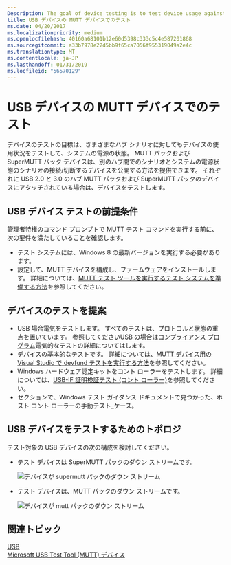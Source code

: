 ```yaml
---
Description: The goal of device testing is to test device usage against various hub scenarios and systems power states.
title: USB デバイスの MUTT デバイスでのテスト
ms.date: 04/20/2017
ms.localizationpriority: medium
ms.openlocfilehash: 40160a68101b12e60d5398c333c5c4e587201868
ms.sourcegitcommit: a33b7978e22d5bb9f65ca7056f955319049a2e4c
ms.translationtype: MT
ms.contentlocale: ja-JP
ms.lasthandoff: 01/31/2019
ms.locfileid: "56570129"
---
```

# <a name="usb-device-testing-with-mutt-devices"></a>USB デバイスの MUTT デバイスでのテスト


デバイスのテストの目標は、さまざまなハブ シナリオに対してもデバイスの使用状況をテストして、システムの電源の状態。 MUTT パックおよび SuperMUTT パック デバイスは、別のハブ間でのシナリオとシステムの電源状態のシナリオの接続/切断するデバイスを公開する方法を提供できます。 それぞれに USB 2.0 と 3.0 のハブ MUTT パックおよび SuperMUTT パックのデバイスにアタッチされている場合は、デバイスをテストします。

## <a name="usb-device-testing-prerequisites"></a>USB デバイス テストの前提条件


管理者特権のコマンド プロンプトで MUTT テスト コマンドを実行する前に、次の要件を満たしていることを確認します。

-   テスト システムには、Windows 8 の最新バージョンを実行する必要があります。
-   設定して、MUTT デバイスを構成し、ファームウェアをインストールします。 詳細については、[MUTT テスト ツールを実行するテスト システムを準備する方法](mutt-testing-options.md)を参照してください。

## <a name="suggested-device-tests"></a>デバイスのテストを提案


-   USB 場合電気をテストします。 すべてのテストは、プロトコルと状態の重点を置いています。 参照してください[USB の場合はコンプライアンス プログラム](http://www.usb.org/developers/compliance/)電気的なテストの詳細についてはします。
-   デバイスの基本的なテストです。 詳細については、[MUTT デバイス用の Visual Studio で devfund テストを実行する方法](how-to-run-device-fundamental-tests-in-visual-studio-for-connected-mutt-devices.md)を参照してください。
-   Windows ハードウェア認定キットをコント ローラーをテストします。 詳細については、[USB-IF 証明検証テスト (コント ローラー)](https://go.microsoft.com/fwlink/p/?linkid=316509)を参照してください。
-   セクションで、Windows テスト ガイダンス ドキュメントで見つかった、ホスト コント ローラーの手動テスト_ケース。

## <a name="topologies-for-testing-usb-devices"></a>USB デバイスをテストするためのトポロジ


テスト対象の USB デバイスの次の構成を検討してください。

-   テスト デバイスは SuperMUTT パックのダウン ストリームです。

    ![デバイスが supermutt パックのダウン ストリーム](images/fig13-topology-downstream-supermuttpack.png)

-   テスト デバイスは、MUTT パックのダウン ストリームです。

    ![デバイスが mutt パックのダウン ストリーム](images/fig14-topology-downstream-muttpack.png)

## <a name="related-topics"></a>関連トピック
[USB](https://msdn.microsoft.com/library/windows/hardware/ff538930)  
[Microsoft USB Test Tool (MUTT) デバイス](microsoft-usb-test-tool--mutt--devices.md)  



